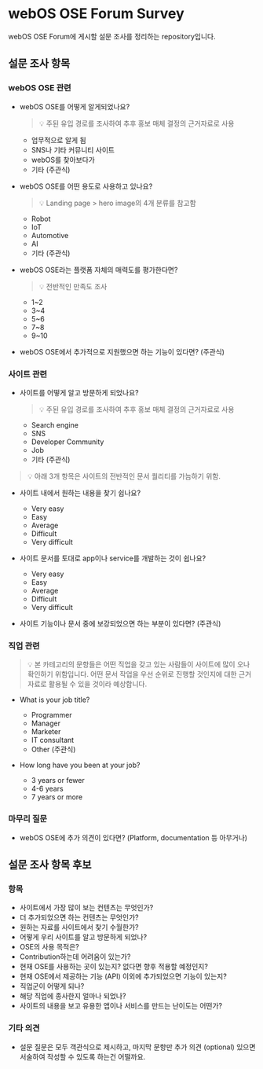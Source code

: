 # webOS OSE Forum Survey

webOS OSE Forum에 게시할 설문 조사를 정리하는 repository입니다.

## 설문 조사 항목

### webOS OSE 관련

- webOS OSE를 어떻게 알게되었나요? 

    > :bulb: 주된 유입 경로를 조사하여 추후 홍보 매체 결정의 근거자료로 사용

    - 업무적으로 알게 됨
    - SNS나 기타 커뮤니티 사이트
    - webOS를 찾아보다가
    - 기타 (주관식)

- webOS OSE를 어떤 용도로 사용하고 있나요?

    > :bulb: Landing page > hero image의 4개 분류를 참고함

    - Robot
    - IoT
    - Automotive
    - AI
    - 기타 (주관식)

- webOS OSE라는 플랫폼 자체의 매력도를 평가한다면?

    > :bulb: 전반적인 만족도 조사
    
    - 1~2
    - 3~4
    - 5~6
    - 7~8
    - 9~10

- webOS OSE에서 추가적으로 지원했으면 하는 기능이 있다면? (주관식)

### 사이트 관련

- 사이트를 어떻게 알고 방문하게 되었나요?

    > :bulb: 주된 유입 경로를 조사하여 추후 홍보 매체 결정의 근거자료로 사용

    - Search engine
    - SNS
    - Developer Community
    - Job
    - 기타 (주관식)

> :bulb: 아래 3개 항목은 사이트의 전반적인 문서 퀄리티를 가늠하기 위함.

- 사이트 내에서 원하는 내용을 찾기 쉽나요?
    - Very easy
    - Easy
    - Average
    - Difficult
    - Very difficult

- 사이트 문서를 토대로 app이나 service를 개발하는 것이 쉽나요?
    - Very easy
    - Easy
    - Average
    - Difficult
    - Very difficult

- 사이트 기능이나 문서 중에 보강되었으면 하는 부분이 있다면? (주관식)

### 직업 관련

> :bulb: 본 카테고리의 문항들은 어떤 직업을 갖고 있는 사람들이 사이트에 많이 오나 확인하기 위함입니다. 어떤 문서 작업을 우선 순위로 진행할 것인지에 대한 근거 자료로 활용될 수 있을 것이라 예상합니다.

- What is your job title?
    - Programmer
    - Manager
    - Marketer
    - IT consultant
    - Other (주관식)

- How long have you been at your job?
    - 3 years or fewer
    - 4-6 years
    - 7 years or more

### 마무리 질문

- webOS OSE에 추가 의견이 있다면? (Platform, documentation 등 아무거나)

## 설문 조사 항목 후보

### 항목

- 사이트에서 가장 많이 보는 컨텐츠는 무엇인가?
- 더 추가되었으면 하는 컨텐츠는 무엇인가?
- 원하는 자료를 사이트에서 찾기 수월한가?
- 어떻게 우리 사이트를 알고 방문하게 되었나?
- OSE의 사용 목적은?
- Contribution하는데 어려움이 있는가?
- 현재 OSE를 사용하는 곳이 있는지? 없다면 향후 적용할 예정인지?
- 현재 OSE에서 제공하는 기능 (API) 이외에 추가되었으면 기능이 있는지?
- 직업군이 어떻게 되나?
- 해당 직업에 종사한지 얼마나 되었나?
- 사이트의 내용을 보고 유용한 앱이나 서비스를 만드는 난이도는 어떤가?

### 기타 의견

- 설문 질문은 모두 객관식으로 제시하고, 마지막 문항만 추가 의견 (optional) 있으면 서술하여 작성할 수 있도록 하는건 어떨까요. 